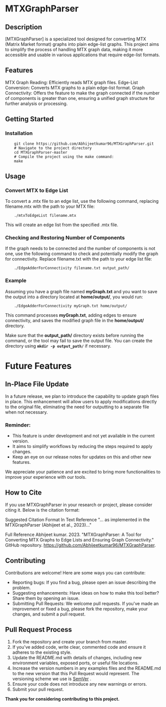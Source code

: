 # MTXGraphParser
## Description
[MTXGraphParser] is a specialized tool designed for converting MTX (Matrix Market format) graphs into plain edge-list graphs. 
This project aims to simplify the process of handling MTX graph data, making it more accessible and usable in various applications that require edge-list formats.

## Features
MTX Graph Reading: Efficiently reads MTX graph files.
Edge-List Conversion: Converts MTX graphs to a plain edge-list format.
Graph Connectivity: Offers the feature to make the graph connected if the number of components is greater than one, ensuring a unified graph structure for further analysis or processing.

## Getting Started
### Installation
```shell
    git clone https://github.com/Abhijeetkumar96/MTXGraphParser.git
    # Navigate to the project directory
    cd MTXGraphParser-master
    # Compile the project using the make command:
    make
```
## Usage
### Convert MTX to Edge List
To convert a .mtx file to an edge list, use the following command, replacing filename.mtx with the path to your MTX file:
```shell
    ./mtxToEdgeList filename.mtx
```
This will create an edge list from the specified .mtx file.
### Checking and Restoring Number of Components
If the graph needs to be connected and the number of components is not one, use the following command to check and potentially modify the graph for connectivity. Replace filename.txt with the path to your edge list file:

```shell
    ./EdgeAdderForConnectivity filename.txt output_path/
```
### Example
Assuming you have a graph file named **myGraph.txt** and you want to save the output into a directory located at 
**home/output/**, you would run:
```shell
    ./EdgeAdderForConnectivity myGraph.txt home/output/ 
```

This command processes **myGraph.txt**, adding edges to ensure connectivity, and saves the modified graph file in the **home/output/** directory.

Make sure that the **output_path/** directory exists before running the command, or the tool may fail to save the output file. 
You can create the directory using **`mkdir -p output_path/`** if necessary.

# Future Features

## In-Place File Update

In a future release, we plan to introduce the capability to update graph files in place. This enhancement will allow users to apply modifications directly to the original file, eliminating the need for outputting to a separate file when not necessary.

### Reminder:

- This feature is under development and not yet available in the current version.
- It aims to simplify workflows by reducing the steps required to apply changes.
- Keep an eye on our release notes for updates on this and other new features.

We appreciate your patience and are excited to bring more functionalities to improve your experience with our tools.


## How to Cite
If you use MTXGraphParser in your research or project, please consider citing it. Below is the citation format:

Suggested Citation Format
In Text Reference
"... as implemented in the MTXGraphParser (Abhijeet et al., 2023)..."

Full Reference
Abhijeet kumar. 2023. "MTXGraphParser: A Tool for Converting MTX Graphs to Edge Lists and Ensuring Graph Connectivity." GitHub repository. https://github.com/Abhijeetkumar96/MTXGraphParser.

## Contributing
Contributions are welcome! Here are some ways you can contribute:

* Reporting bugs: If you find a bug, please open an issue describing the problem.
* Suggesting enhancements: Have ideas on how to make this tool better? Share them by opening an issue.
* Submitting Pull Requests: We welcome pull requests. If you've made an improvement or fixed a bug, please fork the repository, make your changes, and submit a pull request.

## Pull Request Process

1. Fork the repository and create your branch from master.
2. If you've added code, write clear, commented code and ensure it adheres to the existing style.
3. Update the README.md with details of changes, including new environment variables, exposed ports, or useful file locations.
4. Increase the version numbers in any examples files and the README.md to the new version that this Pull Request would represent. The versioning scheme we use is [SemVer](https://semver.org/) .
5. Ensure your code does not introduce any new warnings or errors.
6. Submit your pull request.

**Thank you for considering contributing to this project.**

